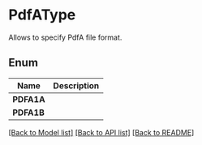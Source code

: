 ﻿
# PdfAType
Allows to specify PdfA file format.

## Enum
 Name | Description
------------ | ------------
**PDFA1A** | 
**PDFA1B** | 


[[Back to Model list]](../../README.md#documentation-for-models) [[Back to API list]](../../README.md#documentation-for-api-endpoints) [[Back to README]](../../README.md)


